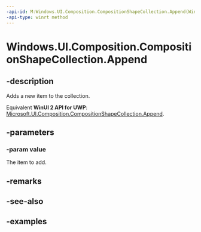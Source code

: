 ```yaml
---
-api-id: M:Windows.UI.Composition.CompositionShapeCollection.Append(Windows.UI.Composition.CompositionShape)
-api-type: winrt method
---
```


<!-- Method syntax.
public void CompositionShapeCollection.Append(CompositionShape value)
-->

# Windows.UI.Composition.CompositionShapeCollection.Append

## -description

Adds a new item to the collection.

Equivalent **WinUI 2 API for UWP**: [Microsoft.UI.Composition.CompositionShapeCollection.Append](/windows/winui/api/microsoft.ui.composition.compositionshapecollection.append).

## -parameters
### -param value

The item to add.

## -remarks

## -see-also

## -examples

